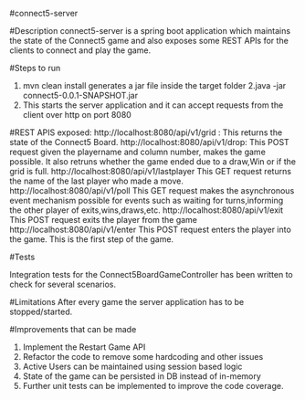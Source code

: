 #connect5-server

#Description
connect5-server is a spring boot application which maintains the state of the Connect5 game and also exposes some REST
APIs for the clients to connect and play the game.

#Steps  to run
1. mvn clean install generates a jar file inside the target folder
2.java -jar connect5-0.0.1-SNAPSHOT.jar
3. This starts the server application and it can accept requests from the client over http on port 8080

#REST APIS exposed:
    http://localhost:8080/api/v1/grid : This returns the state of the Connect5 Board.
	http://localhost:8080/api/v1/drop: This POST request given the playername and column number, makes the game possible. It
	also retruns whether the game ended due to a draw,Win or if the grid is full.
	http://localhost:8080/api/v1/lastplayer
	This GET request returns the name of the last player who made a move.
	http://localhost:8080/api/v1/poll
	This GET request makes the asynchronous event mechanism possible for events such as waiting for turns,informing the
	other player of exits,wins,draws,etc.
	http://localhost:8080/api/v1/exit
	This POST request exits the player from the game
	http://localhost:8080/api/v1/enter
	This POST request enters the player into the game. This is the first step of the game.

#Tests

Integration tests for the Connect5BoardGameController has been written to check for several scenarios.

#Limitations
After every game the server application has to be stopped/started.

#Improvements that can be made
1. Implement the Restart Game API
2. Refactor the code to remove some hardcoding and other issues
3. Active Users can be maintained using session based logic
4. State of the game can be persisted in DB instead of in-memory
5. Further unit tests can be implemented to improve the code coverage.


